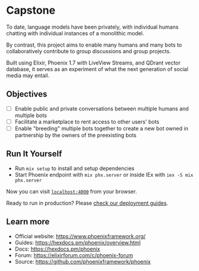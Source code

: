 # Capstone

To date, language models have been privately, with individual humans chatting with individual instances of a monolithic model.

By contrast, this project aims to enable many humans and many bots to collaboratively contribute to group discussions and group projects.

Built using Elixir, Phoenix 1.7 with LiveView Streams, and QDrant vector database, it serves as an experiment of what the next generation of social media may entail.

## Objectives

- [ ] Enable public and private conversations between multiple humans and multiple bots
- [ ] Facilitate a marketplace to rent access to other users' bots
- [ ] Enable "breeding" multiple bots together to create a new bot owned in partnership by the owners of the preexisting bots

## Run It Yourself

  * Run `mix setup` to install and setup dependencies
  * Start Phoenix endpoint with `mix phx.server` or inside IEx with `iex -S mix phx.server`

Now you can visit [`localhost:4000`](http://localhost:4000) from your browser.

Ready to run in production? Please [check our deployment guides](https://hexdocs.pm/phoenix/deployment.html).

## Learn more

  * Official website: https://www.phoenixframework.org/
  * Guides: https://hexdocs.pm/phoenix/overview.html
  * Docs: https://hexdocs.pm/phoenix
  * Forum: https://elixirforum.com/c/phoenix-forum
  * Source: https://github.com/phoenixframework/phoenix
